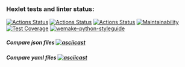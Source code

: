 ### Hexlet tests and linter status:
[![Actions Status](https://github.com/YuneYune/python-project-lvl2/workflows/hexlet-check/badge.svg)](https://github.com/YuneYune/python-project-lvl2/actions)
[![Actions Status](https://github.com/YuneYune/python-project-lvl2/workflows/linter/badge.svg)](https://github.com/YuneYune/python-project-lvl2/actions)
[![Actions Status](https://github.com/YuneYune/python-project-lvl2/workflows/test/badge.svg)](https://github.com/YuneYune/python-project-lvl2/actions)
[![Maintainability](https://api.codeclimate.com/v1/badges/719e425a90e1274adcf8/maintainability)](https://codeclimate.com/github/YuneYune/python-project-lvl2/maintainability)
[![Test Coverage](https://api.codeclimate.com/v1/badges/719e425a90e1274adcf8/test_coverage)](https://codeclimate.com/github/YuneYune/python-project-lvl2/test_coverage)
[![wemake-python-styleguide](https://img.shields.io/badge/style-wemake-000000.svg)](https://github.com/wemake-services/wemake-python-styleguide)


##### Compare json files [![asciicast](https://asciinema.org/a/QdvvHAf4BsqbeV0wMjWQE2fkR.svg)](https://asciinema.org/a/QdvvHAf4BsqbeV0wMjWQE2fkR)
##### Compare yaml files [![asciicast](https://asciinema.org/a/WtVG3tzzkcrVYA6VkcJMguoXQ.svg)](https://asciinema.org/a/WtVG3tzzkcrVYA6VkcJMguoXQ)